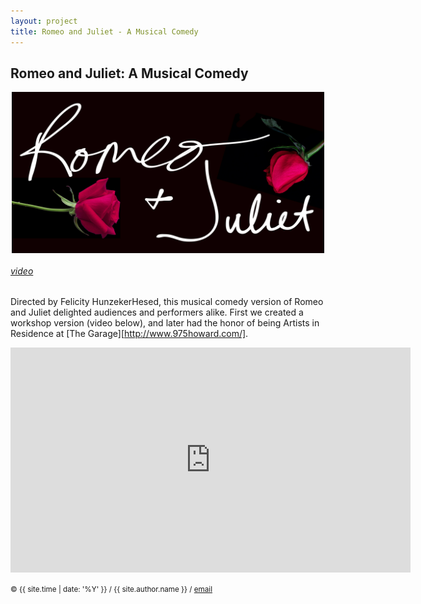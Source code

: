 ```yaml
---
layout: project
title: Romeo and Juliet - A Musical Comedy
---
```


<style>
img { max-width: 500px; }
</style>

## Romeo and Juliet: A Musical Comedy

<style>
img { display: inline; }
img#r-and-j { width: 10em; }
img.proj { display: block; margin: auto; }
</style>

<img id="emil" class="proj" src="/src/img/r-and-j.jpg">


###### [video][randj-video]

Directed by Felicity HunzekerHesed, this musical comedy version of Romeo and Juliet delighted audiences and performers alike. First we created a workshop version (video below), and later had the honor of being Artists in Residence at [The Garage][http://www.975howard.com/].

<center>
<iframe width="640" height="360" src="https://www.youtube.com/embed/OGm3fi9nPCs" frameborder="0" allowfullscreen></iframe>
</center>

<small> &copy; {{ site.time | date: '%Y' }} / {{ site.author.name }} /
[email][mail]</small>

[mail]:mailto:molecule@berkeley.edu
[emil-photos]:https://www.flickr.com/photos/mollynicholas/sets/72157628292105639/
[randj-video]:https://www.youtube.com/watch?v=OGm3fi9nPCs



